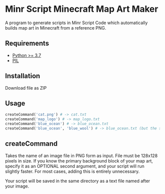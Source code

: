 Minr Script Minecraft Map Art Maker
===================================

A program to generate scripts in Minr Script Code which automatically builds map art in Minecraft from a reference PNG.

Requirements
------------

- [Python >= 3.7](https://www.python.org/downloads/)
- [PIL](https://pypi.org/project/Pillow/)

Installation
------------
Download file as ZIP

Usage
-----

```python
createCommand('cat.png') # -> cat.txt
createCommand('map_logo') # -> map_logo.txt
createCommand('blue_ocean') # -> blue_ocean.txt
createCommand('blue_ocean', 'blue_wool') # -> blue_ocean.txt (but the script is more optimised)
```

createCommand
-------------
Takes the name of an image file in PNG form as input. File must be 128x128 pixels in size.
If you know the primary background block of your map art, specify it as an OPTIONAL second
argument, and your script will run slightly faster. For most cases, adding this is entirely
unnecessary.

Your script will be saved in the same directory as a text file named after your image.
